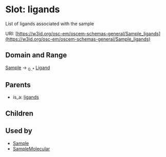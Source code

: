 
# Slot: ligands

List of ligands associated with the sample

URI: [https://w3id.org/osc-em/oscem-schemas-general/Sample_ligands](https://w3id.org/osc-em/oscem-schemas-general/Sample_ligands)


## Domain and Range

[Sample](Sample.md) &#8594;  <sub>0..\*</sub> [Ligand](Ligand.md)

## Parents

 *  is_a: [ligands](ligands.md)

## Children


## Used by

 * [Sample](Sample.md)
 * [SampleMolecular](SampleMolecular.md)
